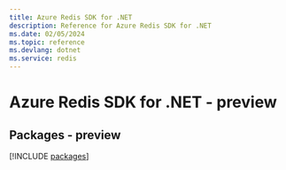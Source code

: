 ```yaml
---
title: Azure Redis SDK for .NET
description: Reference for Azure Redis SDK for .NET
ms.date: 02/05/2024
ms.topic: reference
ms.devlang: dotnet
ms.service: redis
---
```

# Azure Redis SDK for .NET - preview
## Packages - preview
[!INCLUDE [packages](redis-index.md)]